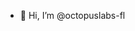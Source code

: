 - 👋 Hi, I’m @octopuslabs-fl

<!---
octopuslabs-fl/octopuslabs-fl is a ✨ special ✨ repository because its `README.md` (this file) appears on your GitHub profile.
You can click the Preview link to take a look at your changes.
--->
